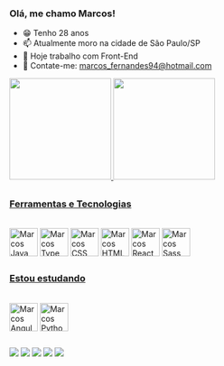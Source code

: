 ### Olá, me chamo Marcos!

- 😁 Tenho 28 anos
- 📫 Atualmente moro na cidade de São Paulo/SP
- 🔭 Hoje trabalho com Front-End
- 📢 Contate-me: marcos_fernandes94@hotmail.com

<div>
<a href="https://github.com/MarcosFernandes99">
  <img height="180em" src="https://github-readme-stats.vercel.app/api/top-langs/?username=MarcosFernandes99&layout=compact&langs_count=7&theme=highcontrast"/>
  <img height="180em" src="https://github-readme-stats.vercel.app/api?username=MarcosFernandes99&theme=highcontrast"/>
</div>
  
##
  
### Ferramentas e Tecnologias  
<div style="display: inline-block"><br>
  <img align="center" alt="Marcos Java" height="50" wight="60" src="https://cdn.jsdelivr.net/gh/devicons/devicon/icons/javascript/javascript-original.svg" >
  <img align="center" alt="Marcos Type" height="50" wight="60" src="https://cdn.jsdelivr.net/gh/devicons/devicon/icons/typescript/typescript-original.svg" >
  <img align="center" alt="Marcos CSS" height="50" wight="60" src="https://cdn.jsdelivr.net/gh/devicons/devicon/icons/css3/css3-original.svg" >
  <img align="center" alt="Marcos HTML" height="50" wight="60" src="https://cdn.jsdelivr.net/gh/devicons/devicon/icons/html5/html5-original.svg" >
  <img align="center" alt="Marcos React" height="50" wight="60" src="https://cdn.jsdelivr.net/gh/devicons/devicon/icons/react/react-original.svg" >
  <img align="center" alt="Marcos Sass" height="50" wight="60" src="https://cdn.jsdelivr.net/gh/devicons/devicon/icons/sass/sass-original.svg" >
</div>
  
##
  
 ### Estou estudando
 <div style="display: inline-block"><br>
  <img align="center" alt="Marcos Angular" height="50" wight="60" src="https://cdn.jsdelivr.net/gh/devicons/devicon/icons/angularjs/angularjs-original.svg" >
  <img align="center" alt="Marcos Python" height="50" wight="60" src="https://cdn.jsdelivr.net/gh/devicons/devicon/icons/python/python-original.svg" >
</div>

##

<div>
  <a href="https://wa.me/5511988591854" target="_blank"><img src="https://img.shields.io/badge/WhatsApp-25D366?style=for-the-badge&logo=whatsapp&logoColor=white" target"_blank"></a>
  <a href="https://www.linkedin.com/in/marcos-fernandes-8a4711175/" target="_blank"><img src="https://img.shields.io/badge/LinkedIn-0077B5?style=for-the-badge&logo=linkedin&logoColor=white" target"_blank"></a>
  <a href="https://www.instagram.com/marcos.jr23/" target="_blank"><img src="https://img.shields.io/badge/Instagram-E4405F?style=for-the-badge&logo=instagram&logoColor=white" target"_blank"></a>
  <a href="mailto:marcos_fernandes94@hotmail.com" target="_blank"><img src="https://img.shields.io/badge/Microsoft_Outlook-0078D4?style=for-the-badge&logo=microsoft-outlook&logoColor=white" target"_blank"></a>
  <a href="mailto:juniorfernandes230@gmail.com" target="_blank"><img src="https://img.shields.io/badge/Gmail-D14836?style=for-the-badge&logo=gmail&logoColor=white" target"_blank"></a>
</div>
